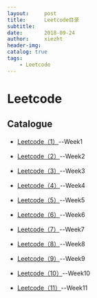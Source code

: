 ```yaml
---
layout:     post
title:      Leetcode目录
subtitle:   
date:       2018-09-24
author:     xiezht
header-img: 
catalog: true
tags: 
    - Leetcode
---
```


# Leetcode

## Catalogue

* [Leetcode（1）](https://xiezht.github.io/2018/09/08/Leetcode(1))--Week1

* [Leetcode（2）](https://xiezht.github.io/2018/09/15/Leetcode(2))--Week2

* [Leetcode（3）](https://xiezht.github.io/2018/09/24/Leetcode(3))--Week3

* [Leetcode（4）](https://xiezht.github.io/2018/09/24/Leetcode(4))--Week4

* [Leetcode（5）](https://xiezht.github.io/2018/09/24/Leetcode(5))--Week5

* [Leetcode（6）](https://xiezht.github.io/2018/09/24/Leetcode(6))--Week6

* [Leetcode（7）](https://xiezht.github.io/2018/09/24/Leetcode(7))--Week7

* [Leetcode（8）](https://xiezht.github.io/2018/12/01/Leetcode(8))--Week8

* [Leetcode（9）](https://xiezht.github.io/2018/12/01/Leetcode(9))--Week9

* [Leetcode（10）](https://xiezht.github.io/2018/12/01/Leetcode(10))--Week10

* [Leetcode（11）]()--Week11
